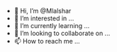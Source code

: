 - 👋 Hi, I’m @Mlalshar
- 👀 I’m interested in ...
- 🌱 I’m currently learning ...
- 💞️ I’m looking to collaborate on ...
- 📫 How to reach me ...

<!---
Mlalshar/Mlalshar is a ✨ special ✨ repository because its `README.md` (this file) appears on your GitHub profile.
You can click the Preview link to take a look at your changes.
--->
